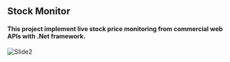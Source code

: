 ## **Stock Monitor**

#### This project implement live stock price monitoring from commercial web APIs with .Net framework.

![Slide2](https://user-images.githubusercontent.com/20805698/84601110-ff772500-ae4b-11ea-9984-67fd164c3763.JPG)
